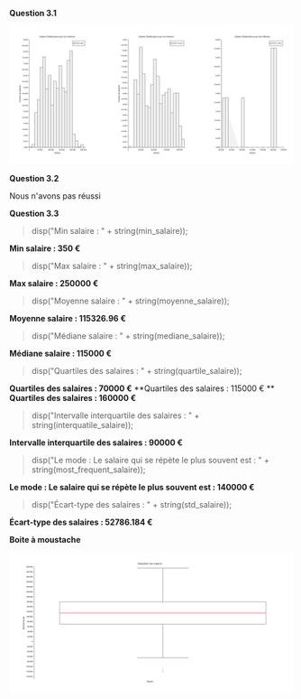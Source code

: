**Question 3.1**

<img src="./img/3.1.PNG"></div>


**Question 3.2**


Nous n'avons pas réussi 

**Question 3.3**

> disp("Min salaire : " + string(min_salaire));

  **Min salaire : 350 €**

> disp("Max salaire : " + string(max_salaire));

  **Max salaire : 250000 €**

> disp("Moyenne salaire : " + string(moyenne_salaire));

  **Moyenne salaire : 115326.96 €**

> disp("Médiane salaire : " + string(mediane_salaire));

  **Médiane salaire : 115000 €**

> disp("Quartiles des salaires : " + string(quartile_salaire));

  **Quartiles des salaires : 70000 €**
  **Quartiles des salaires : 115000 € **
  **Quartiles des salaires : 160000 €**

> disp("Intervalle interquartile des salaires : " + string(interquatile_salaire));

  **Intervalle interquartile des salaires : 90000 €**

> disp("Le mode : Le salaire qui se répète le plus souvent est : " + string(most_frequent_salaire));

  **Le mode : Le salaire qui se répète le plus souvent est : 140000 €**

> disp("Écart-type des salaires : " + string(std_salaire));

  **Écart-type des salaires : 52786.184 €**

  **Boite à moustache**

<img src="./img/3.3.PNG"></div>
